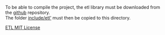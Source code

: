 To be able to compile the project, the etl library must be downloaded from the [github](https://github.com/ETLCPP/etl) repository.  
The folder [include/etl'](https://github.com/ETLCPP/etl/tree/master/include/etl) must then be copied to this directory.

[ETL MIT License](https://github.com/ETLCPP/etl?tab=MIT-1-ov-file)
